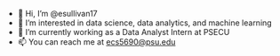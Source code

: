 - 👋 Hi, I’m @esullivan17
- 👀 I’m interested in data science, data analytics, and machine learning
- 🌱 I’m currently working as a Data Analyst Intern at PSECU
- 📫 You can reach me at ecs5690@psu.edu

<!---
esullivan17/esullivan17 is a ✨ special ✨ repository because its `README.md` (this file) appears on your GitHub profile.
You can click the Preview link to take a look at your changes.
--->
